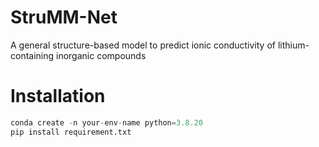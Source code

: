 # StruMM-Net
A general structure-based model to predict ionic conductivity of lithium-containing inorganic compounds

# Installation
```python
conda create -n your-env-name python=3.8.20
pip install requirement.txt
```
